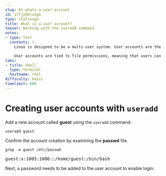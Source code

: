 ```yaml
---
slug: 01-whats-a-user-account
id: 17fjy0blvoga
type: challenge
title: What is a user account?
teaser: Working with the useradd command
notes:
- type: text
  contents: |-
    Linux is designed to be a multi-user system. User accounts are the segmentation method that keeps each individual from getting in each other's way.

    User accounts are tied to file permissions, meaning that users can control who has the ability to modify various files on the system. These user accounts also provide traceability if there is a file or process that is hogging system resources.
tabs:
- title: Shell
  type: terminal
  hostname: rhel
difficulty: basic
timelimit: 600
---
```

# Creating user accounts with `useradd`

Add a new account called __guest__ using the `useradd` command:

```
useradd guest
```

Confirm the account creation by examining the __passwd__ file.

```
grep -w guest /etc/passwd
```

<pre class=file>
guest:x:1005:1006::/home/guest:/bin/bash
</pre>

Next, a password needs to be added to the user account to enable login.